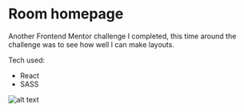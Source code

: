# Room homepage

Another Frontend Mentor challenge I completed, this time around the challenge was to see how well I can make layouts.

Tech used:
- React
- SASS

![alt text](https://i.imgur.com/gcCVuxN.png)
